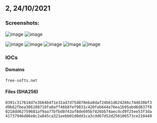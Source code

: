 ## 2, 24/10/2021

### Screenshots:
![image](https://user-images.githubusercontent.com/84232764/138616085-64255c48-56a6-4186-ad5d-602369c634d9.png)
![image](https://user-images.githubusercontent.com/84232764/138616090-a05f8ab3-7520-468e-80da-3bf64f220bb1.png)

![image](https://user-images.githubusercontent.com/84232764/138615836-5e0a2547-7f2e-411b-b09b-3269dc91a7d4.png)
![image](https://user-images.githubusercontent.com/84232764/138615852-77a3571f-b3de-4caa-a694-5b4ab277367f.png)
![image](https://user-images.githubusercontent.com/84232764/138615866-d7135ee9-5cc9-4c73-bda8-e2bab589d617.png)
![image](https://user-images.githubusercontent.com/84232764/138615879-f70846d4-9990-42d6-aef8-aa9a3e549893.png)
![image](https://user-images.githubusercontent.com/84232764/138615891-bff6b96f-a768-4b0a-aadf-ec51ff4df55c.png)

### IOCs
#### Domains
`free-softs.net`
#### Files (SHA256)
```
0391c317614d7e3b64b4f1e32a47d75d878eba8daf24b61d624266c744630bf3
d9b62fbea306108718fa0aff46b8fef9831c420fab644e76ea1b95abd6d837f8
0218dd62759681af9aa77bfbd8f43af8de695b7426bb74aecdcd9f25ee53f3da
41737946d86e8c2a045ca321eebb01d0dd1ca3cdd67d52d250106573ce210449
```

